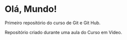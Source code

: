 # Olá, Mundo!
 Primeiro repositório do curso de Git e Git Hub.

 Repositório criado durante uma aula do Curso em Vídeo.
